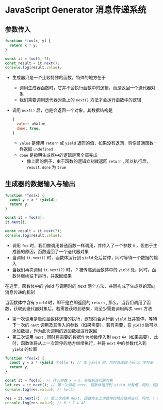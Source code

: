 # JavaScript Generator 消息传递系统

## 参数传入

```js
function *foo(x, y) {
  return x * y;
}

const it = foo(6, 7);
const result = it.next();
console.log(result.value);
```

- 生成器只是一个比较特殊的函数，特殊的地方在于
    - 调用生成器函数时，它并不会执行函数中的逻辑，而是返回一个迭代器对象
    - 我们需要调用迭代器对象上的 `next()` 方法才会运行函数中的逻辑
- 调用 `next()` 后，也是会返回一个对象，其数据结构是

    ```js
    {
      value: aValue,
      done: true,
    }
    ```

    - `value` 是使用 `return` 或 `yield` 返回的值，如果没有返回，则像普通函数一样返回 `undefined`
    - `done` 是指明生成器中的逻辑是否全部完成
        - 像上面的例子，由于函数的逻辑立刻就返回 `return` , 所以执行后， `result.done` 为 `true`


## 生成器的数据输入与输出

```js
function *foo(x) {
  const y = x * (yield);
  return y;
}

const it = foo(6);
it.next();

const result = it.next(7);
console.log(result.value);
```

- 调用 `foo` 时，我们像调用普通函数一样调用，并传入了一个参数 `6` ，但由于生成器的原因，函数返回了一个迭代器对象
- 当调用 `it.next()` 时，函数体运行到 `yield` 处后暂停，同时等待一个数据的输入
- 当我们再次调用 `it.next(7)` 时， `7` 被传递到函数体中的 `yield` 处，同时，函数体继续往下运行，并返回结果

在这里，函数体中的 yield 与调用时的 next 两个方法，共同构成了生成器的双向消息传递的机制

当函数体中含有 `yield` 时，即不是立即返回的 `return` , 那么，当我们调用了函数，获取到迭代器对象后，若需要获取到结果，则至少需要调用两次 `next` 方法

- 第一次调用是启动函数体逻辑的执行，逻辑将会运行到 `yield` 处并暂停，等待下一次的 `next` 调用及其传入的参数（如果需要），若有需要，在 `yield` 后可以添加数据，作为此次调用的返回数据进行返回
- 第二次调用 `next` , 同时将需要的数据作为参数传入到 `next` 中（如果需要），此时，函数体将从上一次暂停的地方继续执行，并将 `next` 中的参数代入到 `yield` 的位置

```js
function *foo(x) {
  const y = x * (yield 'hello'); // 在 yield 时，同时会返回 hello 字符串
  return y;
}

const it = foo(6); // 传入参数 x = 6，获取到迭代器对象
let res = it.next(); // 第一次调用 next, 函数体运行到 yield 处暂停，同时，函数体将会返回 yield 后的数据
console.log(res.value); // hello

res = it.next(7); // 第二次调用 next, 函数体从上次暂停的地方继续进行，同时，7 将会代入到函数体中 yield 的位置
console.log(res.value); // 6 * 7 = 42
```


